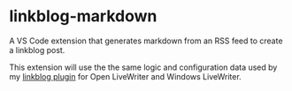 # linkblog-markdown
A VS Code extension that generates markdown from an RSS feed to create a linkblog post.

This extension will use the the same logic and configuration data used by my [linkblog plugin](https://github.com/alvinashcraft/linkblog-lwplugin) for Open LiveWriter and Windows LiveWriter.
